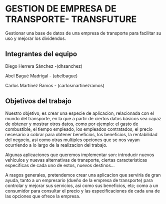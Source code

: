 # GESTION DE EMPRESA DE TRANSPORTE- TRANSFUTURE

Gestionar una base de datos de una empresa de transporte para facilitar su uso y mejorar los dividendos.
## Integrantes del equipo

Diego Herrera Sánchez -(dhsanchez)

Abel Bagué Madrigal - (abelbague)

Carlos Martínez Ramos - (carlosmartinezramos)

## Objetivos del trabajo

Nuestro objetivo, es crear una especie de aplicacion, relacionada con el mundo del transporte, en la que a partir de ciertos datos básicos sea capaz de obtener y mostrar otros datos, como por ejemplo: el gasto de combustible, el tiempo empleado, los empleados contratados, el precio necesario a cobrar para obtener beneficios, los beneficios, la rentabilidad del negocio, asi como otras multiples opciones que se nos vayan ocurriendo a lo largo de la realizacion del trabajo.

Algunas aplicaciones que queremos implementar son: introducir nuevos vehículos y nuevas alternativas de transporte, ciertas caracteristicas especificas de cada uno de estos, nuevos destinos...

A rasgos generales, pretendemos crear una aplicacion que serviría de gran ayuda, tanto a un empresario (dueño de la empresa de transporte) para controlar y mejorar sus servicios, asi como sus beneficios, etc; como a un consumidor para consultar el precio y las especificaciones de cada una de las opciones que ofrece la empresa.
